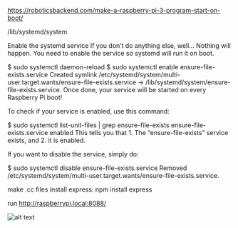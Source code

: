 https://roboticsbackend.com/make-a-raspberry-pi-3-program-start-on-boot/

/lib/systemd/system

Enable the systemd service
If you don’t do anything else, well… Nothing will happen. You need to enable the service so systemd will run it on boot.

$ sudo systemctl daemon-reload
$ sudo systemctl enable ensure-file-exists.service 
Created symlink /etc/systemd/system/multi-user.target.wants/ensure-file-exists.service -> /lib/systemd/system/ensure-file-exists.service.
Once done, your service will be started on every Raspberry Pi boot!

To check if your service is enabled, use this command:

$ sudo systemctl list-unit-files | grep ensure-file-exists
ensure-file-exists.service             enabled
This tells you that 1. The “ensure-file-exists” service exists, and 2. it is enabled.

If you want to disable the service, simply do:

$ sudo systemctl disable ensure-file-exists.service 
Removed /etc/systemd/system/multi-user.target.wants/ensure-file-exists.service.


make .cc files
install express: npm install express

run
http://raspberrypi.local:8088/

![alt text](https://i.imgur.com/uhi8H3N.jpg)